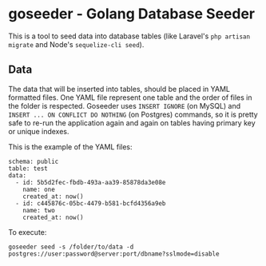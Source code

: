 # goseeder - Golang Database Seeder
This is a tool to seed data into database tables (like Laravel's `php artisan migrate` and Node's `sequelize-cli seed`).

## Data
The data that will be inserted into tables, should be placed in YAML formatted files. One YAML file represent one table and the order of files in the folder is respected.
Goseeder uses `INSERT IGNORE` (on MySQL) and `INSERT ... ON CONFLICT DO NOTHING` (on Postgres) commands, so it is pretty safe to re-run the application again and again on tables having primary key or unique indexes.

This is the example of the YAML files:
```
schema: public
table: test
data:
  - id: 5b5d2fec-fbdb-493a-aa39-85878da3e08e
    name: one
    created_at: now()
  - id: c445876c-05bc-4479-b581-bcfd4356a9eb
    name: two
    created_at: now()
```

To execute:
```
goseeder seed -s /folder/to/data -d postgres://user:password@server:port/dbname?sslmode=disable
```
